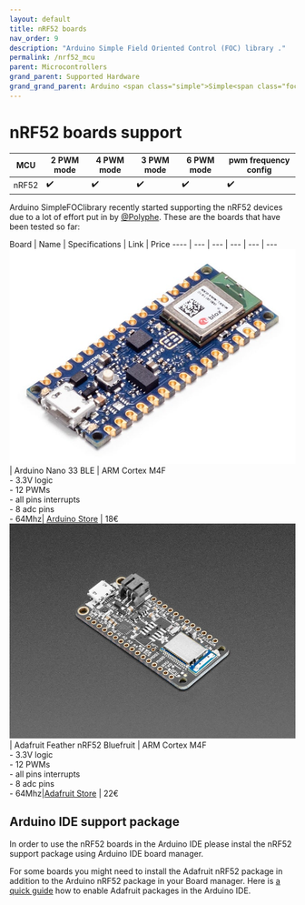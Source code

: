 ```yaml
---
layout: default
title: nRF52 boards
nav_order: 9
description: "Arduino Simple Field Oriented Control (FOC) library ."
permalink: /nrf52_mcu
parent: Microcontrollers
grand_parent: Supported Hardware
grand_grand_parent: Arduino <span class="simple">Simple<span class="foc">FOC</span>library</span>
---
```


# nRF52 boards support

MCU | 2 PWM mode | 4 PWM mode | 3 PWM mode | 6 PWM mode | pwm frequency config 
--- | --- |--- |--- |--- |--- 
nRF52 | ✔️ | ✔️ | ✔️ | ✔️ | ✔️ 

Arduino <span class="simple">Simple<span class="foc">FOC</span>library</span> recently started supporting the nRF52 devices due to a lot of effort put in by [@Polyphe](https://github.com/Polyphe). These are the boards that have been tested so far:

 Board | Name | Specifications | Link | Price
---- | --- | --- | --- | --- | ---
[<img src="extras/Images/nano33_ble.jpg" class="imgtable150">](https://store.arduino.cc/arduino-mkr1000-wifi) | Arduino Nano 33 BLE |  ARM Cortex M4F <br>- 3.3V logic<br> - 12 PWMs<br> - all pins interrupts <br>- 8 adc pins<br>- 64Mhz| [Arduino Store](https://store.arduino.cc/arduino-mkr1000-wifi) | 18€ 
[<img src="extras/Images/bluefruit_le.jpg" class="imgtable150">](https://www.adafruit.com/product/3406) | Adafruit Feather nRF52 Bluefruit | ARM Cortex M4F <br>- 3.3V logic<br> - 12 PWMs<br> - all pins interrupts <br>- 8 adc pins<br>- 64Mhz|[Adafruit Store](https://www.adafruit.com/product/3406) | 22€ 


## Arduino IDE support package
In order to use the nRF52 boards in the Arduino IDE please instal the nRF52 support package using Arduino IDE board manager.

For some boards you might need to install the Adafruit nRF52 package in addition to the Arduino nRF52 package in your Board manager. Here is [a quick guide](https://learn.adafruit.com/bluefruit-nrf52-feather-learning-guide/arduino-bsp-setup) how to enable Adafruit packages in the Arduino IDE.